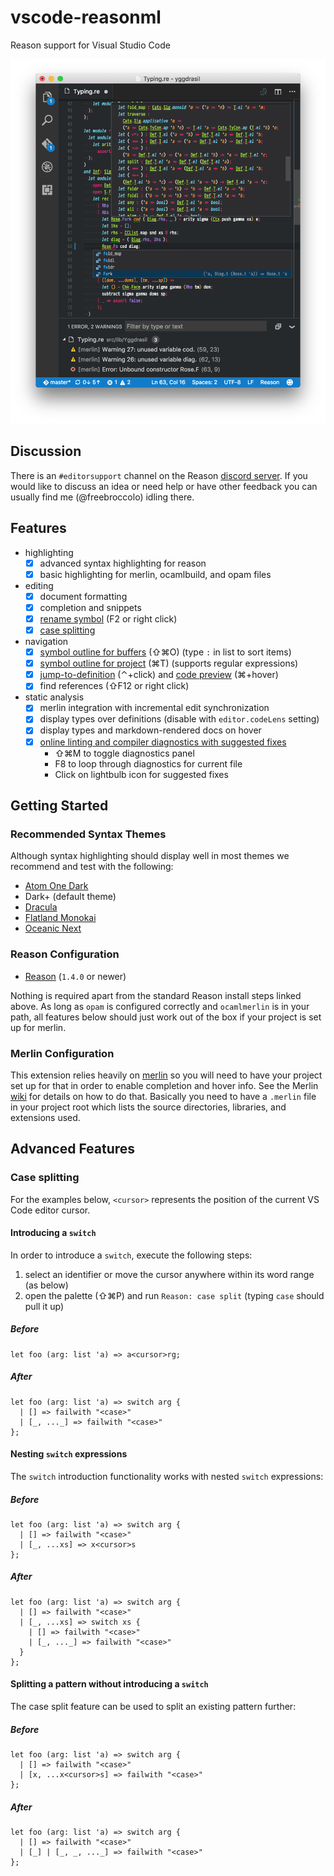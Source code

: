 # vscode-reasonml

Reason support for Visual Studio Code

![screenshot](https://github.com/freebroccolo/vscode-reasonml/raw/master/assets/screenshot.png)

## Discussion

There is an `#editorsupport` channel on the Reason [discord server](https://discord.gg/reasonml). If you would like to discuss an idea or need help or have other feedback you can usually find me (@freebroccolo) idling there.

## Features

- highlighting
  - [x] advanced syntax highlighting for reason
  - [x] basic highlighting for merlin, ocamlbuild, and opam files

- editing
  - [x] document formatting
  - [x] completion and snippets
  - [x] [rename symbol](https://code.visualstudio.com/docs/editor/editingevolved#_rename-symbol) (F2 or right click)
  - [x] [case splitting](#case-splitting)

- navigation
  - [x] [symbol outline for buffers](https://code.visualstudio.com/docs/editor/editingevolved#_goto-symbol) (⇧⌘O) (type `:` in list to sort items)
  - [x] [symbol outline for project](https://code.visualstudio.com/docs/editor/editingevolved#_open-symbol-by-name) (⌘T) (supports regular expressions)
  - [x] [jump-to-definition](https://code.visualstudio.com/docs/editor/editingevolved#_go-to-definition) (⌃+click) and [code preview](https://code.visualstudio.com/docs/editor/editingevolved#_peek) (⌘+hover)
  - [x] find references (⇧F12 or right click)

- static analysis
  - [x] merlin integration with incremental edit synchronization
  - [x] display types over definitions (disable with `editor.codeLens` setting)
  - [x] display types and markdown-rendered docs on hover
  - [x] [online linting and compiler diagnostics with suggested fixes](https://code.visualstudio.com/docs/editor/editingevolved#_errors-warnings)
    - ⇧⌘M to toggle diagnostics panel
    - F8 to loop through diagnostics for current file
    - Click on lightbulb icon for suggested fixes

## Getting Started

### Recommended Syntax Themes

Although syntax highlighting should display well in most themes we recommend and test with the following:

- [Atom One Dark](https://marketplace.visualstudio.com/items?itemName=freebroccolo.theme-atom-one-dark)
- Dark+ (default theme)
- [Dracula](https://marketplace.visualstudio.com/items?itemName=dracula-theme.theme-dracula)
- [Flatland Monokai](https://marketplace.visualstudio.com/items?itemName=gerane.Theme-FlatlandMonokai)
- [Oceanic Next](https://marketplace.visualstudio.com/items?itemName=naumovs.theme-oceanicnext)

### Reason Configuration

- [Reason](https://github.com/facebook/reason#installing-via-opam) (`1.4.0` or newer)

Nothing is required apart from the standard Reason install steps linked above.
As long as `opam` is configured correctly and `ocamlmerlin` is in your path, all
features below should just work out of the box if your project is set up for
merlin.

### Merlin Configuration

This extension relies heavily on [merlin](https://github.com/the-lambda-church/merlin) so you will
need to have your project set up for that in order to enable completion and hover info. See the
Merlin [wiki](https://github.com/the-lambda-church/merlin/wiki/project-configuration) for details on
how to do that. Basically you need to have a `.merlin` file in your project root which lists the
source directories, libraries, and extensions used.

## Advanced Features

### Case splitting

For the examples below, `<cursor>` represents the position of the current VS Code editor cursor.

#### Introducing a `switch`

In order to introduce a `switch`, execute the following steps:

1. select an identifier or move the cursor anywhere within its word range (as below)
2. open the palette (⇧⌘P) and run `Reason: case split` (typing `case` should pull it up)

##### Before
```
let foo (arg: list 'a) => a<cursor>rg;
```

##### After
```
let foo (arg: list 'a) => switch arg {
  | [] => failwith "<case>"
  | [_, ..._] => failwith "<case>"
};
```

#### Nesting `switch` expressions

The `switch` introduction functionality works with nested `switch` expressions:

##### Before
```
let foo (arg: list 'a) => switch arg {
  | [] => failwith "<case>"
  | [_, ...xs] => x<cursor>s
};
```

##### After
```
let foo (arg: list 'a) => switch arg {
  | [] => failwith "<case>"
  | [_, ...xs] => switch xs {
    | [] => failwith "<case>"
    | [_, ..._] => failwith "<case>"
  }
};
```

#### Splitting a pattern without introducing a `switch`

The case split feature can be used to split an existing pattern further:

##### Before
```
let foo (arg: list 'a) => switch arg {
  | [] => failwith "<case>"
  | [x, ...x<cursor>s] => failwith "<case>"
};
```

##### After
```
let foo (arg: list 'a) => switch arg {
  | [] => failwith "<case>"
  | [_] | [_, _, ..._] => failwith "<case>"
};
```
